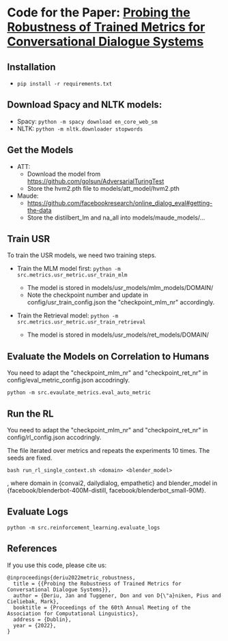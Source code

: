 # Code for the Paper: [Probing the Robustness of Trained Metrics for Conversational Dialogue Systems](https://arxiv.org/abs/2202.13887)

## Installation

- `pip install -r requirements.txt`

## Download Spacy and NLTK models:

- Spacy: `python -m spacy download en_core_web_sm`
- NLTK: `python -m nltk.downloader stopwords`

## Get the Models

- ATT: 
  - Download the model from https://github.com/golsun/AdversarialTuringTest
  - Store the hvm2.pth file to models/att_model/hvm2.pth
- Maude: 
  - https://github.com/facebookresearch/online_dialog_eval#getting-the-data
  - Store the distilbert_lm and na_all into models/maude_models/... 
    

## Train USR

To train the USR models, we need two training steps.

- Train the MLM model first: `python -m src.metrics.usr_metric.usr_train_mlm` 
  - The model is stored in models/usr_models/mlm_models/DOMAIN/
  - Note the checkpoint number and update in config/usr_train_config.json the "checkpoint_mlm_nr" accordingly.
    
- Train the Retrieval model: `python -m src.metrics.usr_metric.usr_train_retrieval` 
   - The model is stored in models/usr_models/ret_models/DOMAIN/
    
## Evaluate the Models on Correlation to Humans
You need to adapt the "checkpoint_mlm_nr" and "checkpoint_ret_nr" in config/eval_metric_config.json accodringly. 

`python -m src.evaulate_metrics.eval_auto_metric` 

## Run the RL 

You need to adapt the "checkpoint_mlm_nr" and "checkpoint_ret_nr" in config/rl_config.json accodringly. 

The file iterated over metrics and repeats the experiments 10 times. The seeds are fixed.

`bash run_rl_single_context.sh <domain> <blender_model>`

, where domain in {convai2, dailydialog, empathetic} and blender_model in {facebook/blenderbot-400M-distill, facebook/blenderbot_small-90M}.


## Evaluate Logs

`python -m src.reinforcement_learning.evaluate_logs` 


## References
If you use this code, please cite us:

```
@inproceedings{deriu2022metric_robustness,
  title = {{Probing the Robustness of Trained Metrics for Conversational Dialogue Systems}},
  author = {Deriu, Jan and Tuggener, Don and von D{\"a}niken, Pius and Cieliebak, Mark},
  booktitle = {Proceedings of the 60th Annual Meeting of the Association for Computational Linguistics},
  address = {Dublin},
  year = {2022},
}


